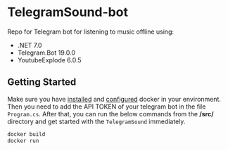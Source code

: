 # TelegramSound-bot
Repo for Telegram bot for listening to music offline using:
- .NET 7.0
- Telegram.Bot 19.0.0
- YoutubeExplode 6.0.5

## Getting Started

Make sure you have [installed](https://docs.docker.com/docker-for-windows/install/) and [configured](https://github.com/dotnet-architecture/eShopOnContainers/wiki/Windows-setup#configure-docker) docker in your environment. Then you need to add the API TOKEN of your telegram bot in the file `Program.cs`. After that, you can run the below commands from the **/src/** directory and get started with the `TelegramSound` immediately.

```powershell
docker build
docker run
```
